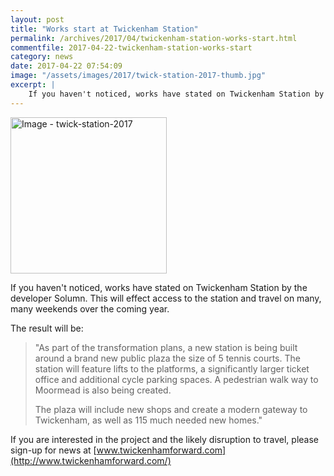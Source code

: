 ```yaml
---
layout: post
title: "Works start at Twickenham Station"
permalink: /archives/2017/04/twickenham-station-works-start.html
commentfile: 2017-04-22-twickenham-station-works-start
category: news
date: 2017-04-22 07:54:09
image: "/assets/images/2017/twick-station-2017-thumb.jpg"
excerpt: |
    If you haven't noticed, works have stated on Twickenham Station by the developer Solumn. This will effect access to the station and travel on many, many weekends over the coming year.
---
```


<a href="/assets/images/2017/twick-station-2017.jpg" title="Click for a larger image"><img src="/assets/images/2017/twick-station-2017-thumb.jpg" width="250" alt="Image - twick-station-2017"  class="photo right"/></a>

If you haven't noticed, works have stated on Twickenham Station by the developer Solumn. This will effect access to the station and travel on many, many weekends over the coming year.

The result will be:

> "As part of the transformation plans, a new station is being built around a brand new public plaza the size of 5 tennis courts. The station will feature lifts to the platforms, a significantly larger ticket office and additional cycle parking spaces. A pedestrian walk way to Moormead is also being created.
> 
> The plaza will include new shops and create a modern gateway to Twickenham, as well as 115 much needed new homes."

If you are interested in the project and the likely disruption to travel, please sign-up for news at [www.twickenhamforward.com](http://www.twickenhamforward.com/)

